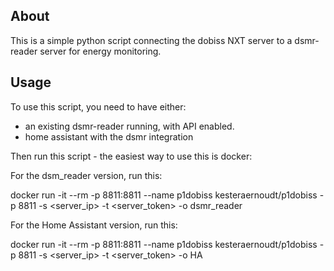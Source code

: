 ## About

This is a simple python script connecting the dobiss NXT server to a dsmr-reader server for energy monitoring.

## Usage

To use this script, you need to have either:
* an existing dsmr-reader running, with API enabled.
* home assistant with the dsmr integration

Then run this script - the easiest way to use this is docker:

For the dsm_reader version, run this:

docker run -it --rm -p 8811:8811 --name p1dobiss kesteraernoudt/p1dobiss -p 8811 -s <server_ip> -t <server_token> -o dsmr_reader

For the Home Assistant version, run this:

docker run -it --rm -p 8811:8811 --name p1dobiss kesteraernoudt/p1dobiss -p 8811 -s <server_ip> -t <server_token> -o HA

